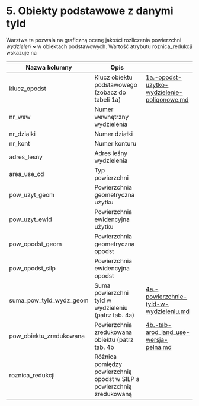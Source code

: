 # 5. Obiekty podstawowe z danymi tyld

Warstwa ta pozwala na graficzną ocenę jakości rozliczenia powierzchni _wydzieleń **\~**_ w obiektach podstawowych. Wartość atrybutu roznica\_redukcji wskazuje na&#x20;

<table><thead><tr><th width="219">Nazwa kolumny</th><th width="353">Opis</th><th data-type="content-ref"></th></tr></thead><tbody><tr><td>klucz_opodst</td><td>Klucz obiektu podstawowego (zobacz do tabeli 1a)</td><td><a href="dane-wyjsciowe/1a.-opodst-uzytko-wydzielenie-poligonowe.md">1a.-opodst-uzytko-wydzielenie-poligonowe.md</a></td></tr><tr><td>nr_wew</td><td>Numer wewnętrzny wydzielenia</td><td></td></tr><tr><td>nr_dzialki</td><td>Numer działki</td><td></td></tr><tr><td>nr_kont</td><td>Numer konturu</td><td></td></tr><tr><td>adres_lesny</td><td>Adres leśny wydzielenia</td><td></td></tr><tr><td>area_use_cd</td><td>Typ powierzchni</td><td></td></tr><tr><td>pow_uzyt_geom</td><td>Powierzchnia geometryczna użytku</td><td></td></tr><tr><td>pow_uzyt_ewid</td><td>Powierzchnia ewidencyjna użytku</td><td></td></tr><tr><td>pow_opodst_geom</td><td>Powierzchnia geometryczna opodst</td><td></td></tr><tr><td>pow_opodst_silp</td><td>Powierzchnia ewidencyjna opodst</td><td></td></tr><tr><td>suma_pow_tyld_wydz_geom</td><td>Suma powierzchni tyld w wydzieleniu (patrz tab. 4a)</td><td><a href="4a.-powierzchnie-tyld-w-wydzieleniu.md">4a.-powierzchnie-tyld-w-wydzieleniu.md</a></td></tr><tr><td>pow_obiektu_zredukowana</td><td>Powierzchnia zredukowana obiektu (patrz tab. 4b</td><td><a href="4b.-tab-arod_land_use-wersja-pelna.md">4b.-tab-arod_land_use-wersja-pelna.md</a></td></tr><tr><td>roznica_redukcji</td><td>Różnica pomiędzy powierzchnią opodst w SILP a powierzchnią zredukowaną</td><td></td></tr></tbody></table>

